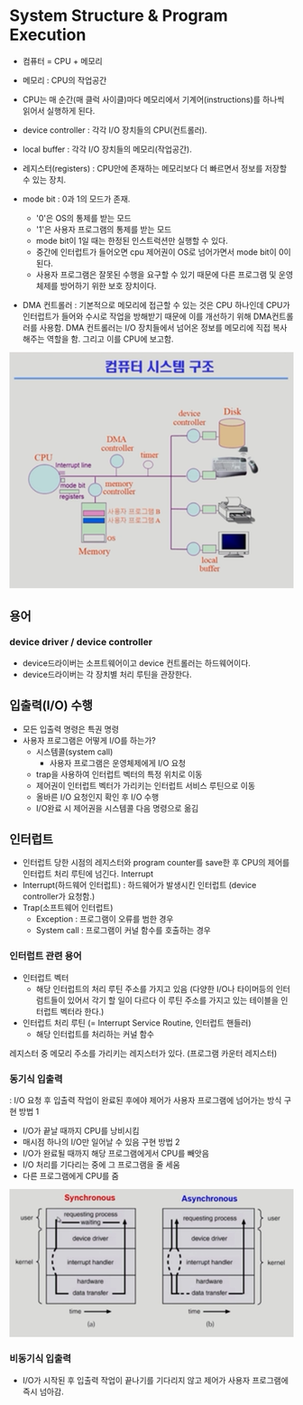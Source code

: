 # System Structure & Program Execution
<!-- 하드웨어가 어떻게 동작하는지?? -->

- 컴퓨터 = CPU + 메모리
  
- 메모리 : CPU의 작업공간
  
- CPU는 매 순간(매 클럭 사이클)마다 메모리에서 기계어(instructions)를 하나씩 읽어서 실행하게 된다.
  
- device controller : 각각 I/O 장치들의 CPU(컨트롤러).
  
- local buffer : 각각 I/O 장치들의 메모리(작업공간).
  
- 레지스터(registers) : CPU안에 존재하는 메모리보다 더 빠르면서 정보를 저장할 수 있는 장치.
  
- mode bit : 0과 1의 모드가 존재. 
  - '0'은 OS의 통제를 받는 모드
  - '1'은 사용자 프로그램의 통제를 받는 모드
  - mode bit이 1일 때는 한정된 인스트럭션만 실행할 수 있다.
  - 중간에 인터럽트가 들어오면 cpu 제어권이 OS로 넘어가면서 mode bit이 0이 된다.
  - 사용자 프로그램은 잘못된 수행을 요구할 수 있기 때문에 다른 프로그램 및 운영체제를 방어하기 위한 보호 장치이다.

- DMA 컨트롤러
: 기본적으로 메모리에 접근할 수 있는 것은 CPU 하나인데 CPU가 인터럽트가 들어와 수시로 작업을 방해받기 때문에 이를 개선하기 위해 DMA컨트롤러를 사용함. DMA 컨트롤러는 I/O 장치들에서 넘어온 정보를 메모리에 직접 복사해주는 역할을 함. 그리고 이를 CPU에 보고함.

![](/Operating%20System/Image/OS%20Image2.png)

## 용어
### device driver / device controller
- device드라이버는 소프트웨어이고 device 컨트롤러는 하드웨어이다.   
- device드라이버는 각 장치별 처리 루틴을 관장한다.

## 입출력(I/O) 수행
- 모든 입출력 명령은 특권 명령
- 사용자 프로그램은 어떻게 I/O를 하는가?
  - 시스템콜(system call)
    - 사용자 프로그램은 운영체제에게 I/O 요청
  - trap을 사용하여 인터럽트 벡터의 특정 위치로 이동
  - 제어권이 인터럽트 벡터가 가리키는 인터럽트 서비스 루틴으로 이동
  - 올바른 I/O 요청인지 확인 후 I/O 수행
  - I/O완료 시 제어권을 시스템콜 다음 명령으로 옮김

## 인터럽트
- 인터럽트 당한 시점의 레지스터와 program counter를 save한 후 CPU의 제어를 인터럽트 처리 루틴에 넘긴다.
Interrupt
- Interrupt(하드웨어 인터럽트) : 하드웨어가 발생시킨 인터럽트 (device controller가 요청함.)
- Trap(소프트웨어 인터럽트)
  - Exception : 프로그램이 오류를 범한 경우
  - System call : 프로그램이 커널 함수를 호출하는 경우

### 인터럽트 관련 용어
- 인터럽트 벡터
  - 해당 인터럽트의 처리 루틴 주소를 가지고 있음 (다양한 I/O나 타이머등의 인터럼트들이 있어서 각기 할 일이 다르다 이 루틴 주소를 가지고 있는 테이블을 인터럽트 벡터라 한다.)
- 인터럽트 처리 루틴 (= Interrupt Service Routine, 인터럽트 핸들러)
  - 해당 인터럽트를 처리하는 커널 함수


레지스터 중 메모리 주소를 가리키는 레지스터가 있다. (프로그램 카운터 레지스터)

### 동기식 입출력
: I/O 요청 후 입출력 작업이 완료된 후에야 제어가 사용자 프로그램에 넘어가는 방식
구현 방법 1
- I/O가 끝날 때까지 CPU를 낭비시킴
- 매시점 하나의 I/O만 일어날 수 있음
구현 방법 2
-  I/O가 완료될 때까지 해당 프로그램에게서 CPU를 빼앗음
-  I/O 처리를 기다리는 중에 그 프로그램을 줄 세움
-  다른 프로그램에게 CPU를 줌

![](Image/OS%20chapter2.png)
  
### 비동기식 입출력
- I/O가 시작된 후 입출력 작업이 끝나기를 기다리지 않고 제어가 사용자 프로그램에 즉시 넘아감.
 
